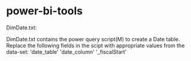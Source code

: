 # power-bi-tools

DimDate.txt:

DimDate.txt contains the power query script(M) to create a Date table. Replace the following fields in the scipt with appropriate values from the data-set:
  'date_table'
  'date_column'
  '_fiscalStart'
